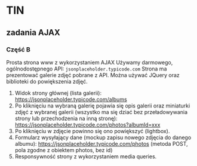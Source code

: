 # TIN
## zadania AJAX

### Część B

Prosta strona www z wykorzystaniem AJAX
Używamy darmowego, ogólnodostępnego API: `jsonplaceholder.typicode.com`
Strona ma prezentować galerie zdjęć pobrane z API.
Można używać JQuery oraz biblioteki do powiększenia zdjęć.
1. Widok strony głównej (lista galerii): <https://jsonplaceholder.typicode.com/albums>
2. Po kliknięciu na wybraną galerię pojawia się opis galerii oraz miniaturki zdjęć z wybranej galerii (wszystko ma się dziać bez przeładowywania strony lub przechodzenia na inną stronę): <https://jsonplaceholder.typicode.com/photos?albumId=xxx>
3. Po kliknięciu w zdjęcie powinno się ono powiększyć (lightbox).
4. Formularz wysyłający dane (mockup zapisu nowego zdjęcia do danego albumu): <https://jsonplaceholder.typicode.com/photos> (metoda POST, pola zgodne z obiektem photos, bez id)
5. Responsywność strony z wykorzystaniem media queries.
